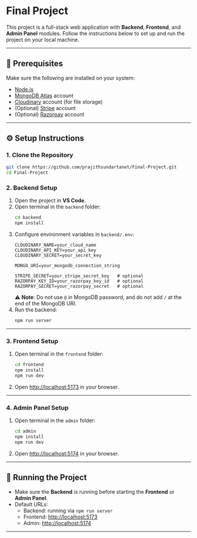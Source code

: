# Final Project

This project is a full-stack web application with **Backend**, **Frontend**, and **Admin Panel** modules. Follow the instructions below to set up and run the project on your local machine.

---

## 📌 Prerequisites

Make sure the following are installed on your system:

- [Node.js](https://nodejs.org/en/download/)  
- [MongoDB Atlas](https://www.mongodb.com/cloud/atlas/register) account  
- [Cloudinary](https://cloudinary.com/) account (for file storage)  
- (Optional) [Stripe](https://dashboard.stripe.com/register) account  
- (Optional) [Razorpay](https://accounts.razorpay.com/auth/) account  

---

## ⚙️ Setup Instructions

### 1. Clone the Repository
```bash
git clone https://github.com/prajithsundartanet/Final-Project.git
cd Final-Project
```

### 2. Backend Setup
1. Open the project in **VS Code**.  
2. Open terminal in the `backend` folder:  
   ```bash
   cd backend
   npm install
   ```
3. Configure environment variables in `backend/.env`:
   ```env
   CLOUDINARY_NAME=your_cloud_name
   CLOUDINARY_API_KEY=your_api_key
   CLOUDINARY_SECRET=your_secret_key

   MONGO_URI=your_mongodb_connection_string

   STRIPE_SECRET=your_stripe_secret_key   # optional
   RAZORPAY_KEY_ID=your_razorpay_key_id   # optional
   RAZORPAY_SECRET=your_razorpay_secret   # optional
   ```
   ⚠️ **Note**: Do not use `@` in MongoDB password, and do not add `/` at the end of the MongoDB URI.
4. Run the backend:
   ```bash
   npm run server
   ```

---

### 3. Frontend Setup
1. Open terminal in the `frontend` folder:  
   ```bash
   cd frontend
   npm install
   npm run dev
   ```
2. Open [http://localhost:5173](http://localhost:5173) in your browser.

---

### 4. Admin Panel Setup
1. Open terminal in the `admin` folder:  
   ```bash
   cd admin
   npm install
   npm run dev
   ```
2. Open [http://localhost:5174](http://localhost:5174) in your browser.

---

## 🚀 Running the Project
- Make sure the **Backend** is running before starting the **Frontend** or **Admin Panel**.  
- Default URLs:  
  - Backend: running via `npm run server`  
  - Frontend: [http://localhost:5173](http://localhost:5173)  
  - Admin: [http://localhost:5174](http://localhost:5174)  

---
